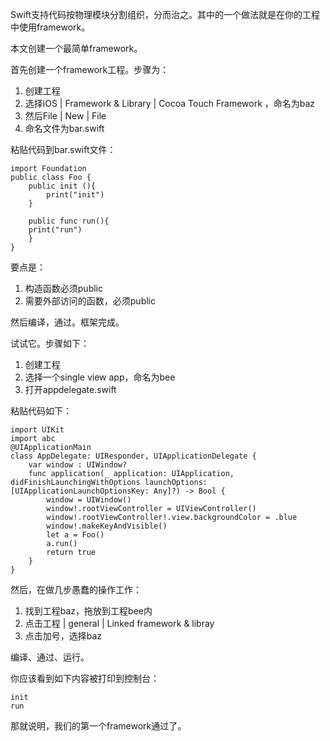 Swift支持代码按物理模块分割组织，分而治之。其中的一个做法就是在你的工程中使用framework。

本文创建一个最简单framework。

首先创建一个framework工程。步骤为：
1. 创建工程
2. 选择iOS | Framework & Library | Cocoa Touch Framework ，命名为baz
3. 然后File | New | File
4. 命名文件为bar.swift 

粘贴代码到bar.swift文件：

    import Foundation
    public class Foo {
        public init (){
            print("init")
        }
        
        public func run(){
        print("run")
        }
    }
    
要点是：
1. 构造函数必须public
2. 需要外部访问的函数，必须public

然后编译，通过。框架完成。

试试它。步骤如下：
1. 创建工程
2. 选择一个single view app，命名为bee
3. 打开appdelegate.swift 

粘贴代码如下：

    import UIKit
    import abc
    @UIApplicationMain
    class AppDelegate: UIResponder, UIApplicationDelegate {
        var window : UIWindow?
        func application(_ application: UIApplication, didFinishLaunchingWithOptions launchOptions: [UIApplicationLaunchOptionsKey: Any]?) -> Bool {
            window = UIWindow()
            window!.rootViewController = UIViewController()
            window!.rootViewController!.view.backgroundColor = .blue
            window!.makeKeyAndVisible()
            let a = Foo()
            a.run()
            return true
        }
    }
    
然后，在做几步愚蠢的操作工作：
1. 找到工程baz，拖放到工程bee内
2. 点击工程 | general | Linked framework & libray 
3. 点击加号，选择baz

编译、通过、运行。

你应该看到如下内容被打印到控制台：

    init
    run

那就说明，我们的第一个framework通过了。

